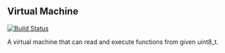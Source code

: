 ## Virtual Machine

[![Build Status](https://travis-ci.org/Jean-Gabriel/VirtualMachine.svg?branch=master)](https://travis-ci.org/Jean-Gabriel/VirtualMachine)

A virtual machine that can read and execute functions from given uint8_t.
